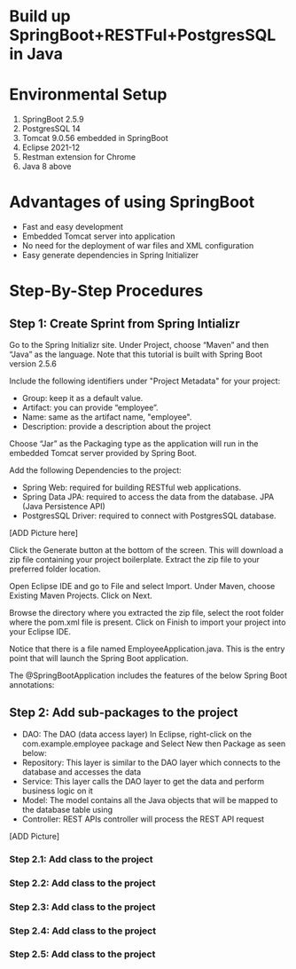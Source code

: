 # Build up SpringBoot+RESTFul+PostgresSQL in Java 

# Environmental Setup
1. SpringBoot 2.5.9
2. PostgresSQL 14
3. Tomcat 9.0.56 embedded in SpringBoot
4. Eclipse 2021-12
5. Restman extension for Chrome
6. Java 8 above

# Advantages of using SpringBoot
- Fast and easy development
- Embedded Tomcat server into application
- No need for the deployment of war files and XML configuration
- Easy generate dependencies in Spring Initializer

# Step-By-Step Procedures

## Step 1: Create Sprint from Spring Intializr
Go to the Spring Initializr site. Under Project, choose “Maven” and then “Java” as the language. Note that this tutorial is built with Spring Boot version 2.5.6

Include the following identifiers under "Project Metadata" for your project:
- Group: keep it as a default value.
- Artifact: you can provide “employee”.
- Name: same as the artifact name, "employee".
- Description: provide a description about the project

Choose “Jar” as the Packaging type as the application will run in the embedded Tomcat server provided by Spring Boot.

Add the following Dependencies to the project:
- Spring Web: required for building RESTful web applications.
- Spring Data JPA: required to access the data from the database. JPA (Java Persistence API) 
- PostgresSQL Driver: required to connect with PostgresSQL database.

[ADD Picture here]
  
Click the Generate button at the bottom of the screen. This will download a zip file containing your project boilerplate. Extract the zip file to your preferred folder location.

Open Eclipse IDE and go to File and select Import. Under Maven, choose Existing Maven Projects. Click on Next.

Browse the directory where you extracted the zip file, select the root folder where the pom.xml file is present. Click on Finish to import your project into your Eclipse IDE.

Notice that there is a file named EmployeeApplication.java. This is the entry point that will launch the Spring Boot application.

The @SpringBootApplication includes the features of the below Spring Boot annotations:
  
 ## Step 2: Add sub-packages to the project
 
- DAO: The DAO (data access layer) 
In Eclipse, right-click on the com.example.employee package and Select New then Package as seen below:
- Repository: This layer is similar to the DAO layer which connects to the database and accesses the data
- Service: This layer calls the DAO layer to get the data and perform business logic on it
- Model: The model contains all the Java objects that will be mapped to the database table using
- Controller: REST APIs controller will process the REST API request
 
 [ADD Picture]
 
 
 ### Step 2.1: Add class to the project
 ### Step 2.2: Add class to the project
 ### Step 2.3: Add class to the project
 ### Step 2.4: Add class to the project
 ### Step 2.5: Add class to the project
 
 
 
 
 
 
 
 
